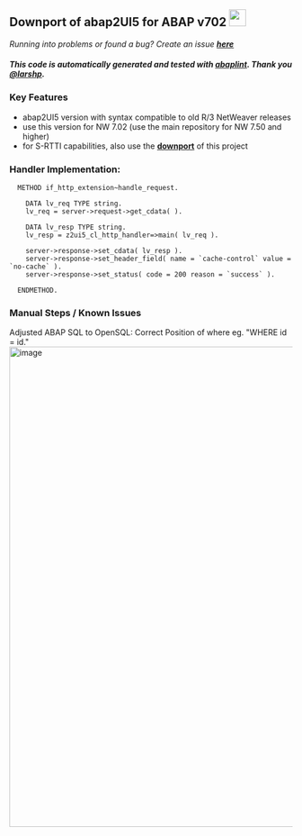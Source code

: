 ## Downport of abap2UI5 for ABAP v702 <img src="https://github.com/abap2UI5/abap2UI5/assets/102328295/52ac0bb6-a219-4e9d-9e4f-62698dab3063" width="30">
_Running into problems or found a bug? Create an issue [**here**](https://github.com/abap2UI5/abap2UI5/issues)_
#### _This code is automatically generated and tested with [abaplint](https://abaplint.org/). Thank you [@larshp](https://github.com/larshp)._
### Key Features
* abap2UI5 version with syntax compatible to old R/3 NetWeaver releases
* use this version for NW 7.02 (use the main repository for NW 7.50 and higher)
* for S-RTTI capabilities, also use the [**downport**](https://github.com/sandraros/S-RTTI/tree/7.50) of this project



### Handler Implementation:
```abap
  METHOD if_http_extension~handle_request.

    DATA lv_req TYPE string.
    lv_req = server->request->get_cdata( ).

    DATA lv_resp TYPE string.
    lv_resp = z2ui5_cl_http_handler=>main( lv_req ).

    server->response->set_cdata( lv_resp ).
    server->response->set_header_field( name = `cache-control` value = `no-cache` ).
    server->response->set_status( code = 200 reason = `success` ).

  ENDMETHOD.
```

### Manual Steps / Known Issues
Adjusted ABAP SQL to OpenSQL: Correct Position of where eg. "WHERE id = id."  <br>
<img width="853" alt="image" src="https://github.com/abap2UI5/abap2UI5-downport/assets/102328295/4f35fe67-1816-4ea7-adb2-b6dc31545806">
<br>
